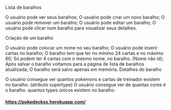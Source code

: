 Lista de baralhos

O usuário pode ver seus baralhos;
O usuário pode criar um novo baralho;
O usuário pode remover um baralho;
O usuário pode editar um baralho;
O usuário pode clicar num baralho para visualizar seus detalhes.


Criação de um baralho

O usuário pode colocar um nome no seu baralho;
O usuário pode inserir cartas no baralho;
O baralho tem que ter no mínimo 24 cartas e no máximo 60;
Só podem ter 4 cartas com o mesmo nome, no baralho. (Nome não id);
Após salvar o baralho voltamos para a página de lista de baralhos atualizada;
O baralho será salvo apenas em memória.
Detalhes do baralho

O usuário consegue ver quantos pokemons e cartas de treinador existem no baralho. (atributo supertype)
O usuário consegue ver de quantas cores é o baralho. quantos types únicos existem no baralho.

#### https://pokedeckss.herokuapp.com/
